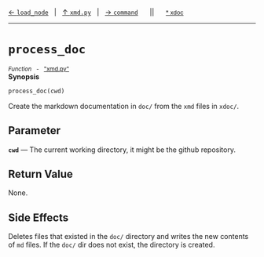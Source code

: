 [&#8592; `load_node`](xmd.py--load_node.md)&nbsp;&nbsp;&nbsp;|&nbsp;&nbsp;&nbsp;[&#8593; `xmd.py`](xmd.py.md)&nbsp;&nbsp;&nbsp;|&nbsp;&nbsp;&nbsp;[&#8594; `command`](xmd.py--command.md)&nbsp;&nbsp;&nbsp;&nbsp;&nbsp;&nbsp;||&nbsp;&nbsp;&nbsp;&nbsp;&nbsp;&nbsp;<small>[\* xdoc](../xdoc/xmd.py.xmd#L302)</small>
***

# `process_doc`
<small>*Function* &nbsp; - &nbsp; ["xmd.py"](../xmd.py)</small>  
**Synopsis**

```python
process_doc(cwd)
```

Create the markdown documentation in `doc/` from the `xmd` files in `xdoc/`.

## Parameter
**`cwd`** &#8213; The current working directory, it might be the github repository.  
## Return Value

None.

## Side Effects

Deletes files that existed in the `doc/` directory and writes the new contents of `md` files. If the `doc/` dir does not exist, the directory is created.



